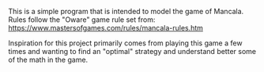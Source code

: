 This is a simple program that is intended to model the game of Mancala. Rules follow the "Oware" game rule set from: https://www.mastersofgames.com/rules/mancala-rules.htm

Inspiration for this project primarily comes from playing this game a few times and wanting to find an "optimal" strategy and understand better some of the math in the game. 